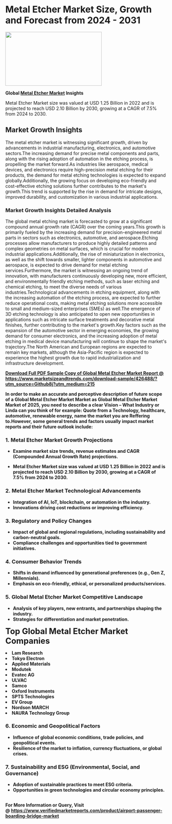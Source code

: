 <H1>Metal Etcher Market Size, Growth and Forecast from 2024 - 2031</H1><img class="aligncenter size-medium wp-image-584254" src="https://thirdeyenews.in/wp-content/uploads/2024/09/Global-Market-Research-300x168.jpeg" alt="" width="300" height="168" /><p><strong>Global&nbsp;<a href="https://www.marketsizeandtrends.com/download-sample/426488/?utm_source=Github8j?utm_medium=215">Metal Etcher Market</a> Insights</strong></p><p>Metal Etcher Market size was valued at USD 1.25 Billion in 2022 and is projected to reach USD 2.10 Billion by 2030, growing at a CAGR of 7.5% from 2024 to 2030.</p><p><h2>Market Growth Insights</h2> <p>The metal etcher market is witnessing significant growth, driven by advancements in industrial manufacturing, electronics, and automotive sectors.The increasing demand for precise metal components and parts, along with the rising adoption of automation in the etching process, is propelling the market forward.As industries like aerospace, medical devices, and electronics require high-precision metal etching for their products, the demand for metal etching technologies is expected to expand globally.Additionally, the growing focus on developing eco-friendly and cost-effective etching solutions further contributes to the market's growth.This trend is supported by the rise in demand for intricate designs, improved durability, and customization in various industrial applications.</p> <p><strong><a href="download_sample_link"></a></strong></p> <h3>Market Growth Insights Detailed Analysis</h3> <p>The global metal etching market is forecasted to grow at a significant compound annual growth rate (CAGR) over the coming years.This growth is primarily fueled by the increasing demand for precision-engineered metal parts in sectors such as electronics, automotive, and aerospace.Etching processes allow manufacturers to produce highly detailed patterns and complex geometries on metal surfaces, which is crucial for modern industrial applications.Additionally, the rise of miniaturization in electronics, as well as the shift towards smaller, lighter components in automotive and aerospace, is expected to drive demand for metal etching services.Furthermore, the market is witnessing an ongoing trend of innovation, with manufacturers continuously developing new, more efficient, and environmentally friendly etching methods, such as laser etching and chemical etching, to meet the diverse needs of various industries.Technological advancements in etching equipment, along with the increasing automation of the etching process, are expected to further reduce operational costs, making metal etching solutions more accessible to small and medium-sized enterprises (SMEs) as well.The emergence of 3D etching technology is also anticipated to open new opportunities in applications such as intricate surface treatments and decorative metal finishes, further contributing to the market's growth.Key factors such as the expansion of the automotive sector in emerging economies, the growing demand for consumer electronics, and the increasing adoption of metal etching in medical device manufacturing will continue to shape the market's trajectory.The North American and European regions are expected to remain key markets, although the Asia-Pacific region is expected to experience the highest growth due to rapid industrialization and infrastructure development.<p><strong><a href="get_more_link"></p><p><span class=""><strong>Download Full PDF Sample Copy of Global Metal Etcher Market Report</strong> @ <a href="https://www.marketsizeandtrends.com/download-sample/426488/?utm_source=Github8j?utm_medium=215" target="_blank">https://www.marketsizeandtrends.com/download-sample/426488/?utm_source=Github8j?utm_medium=215</a></span></p><p>In order to make an accurate and perceptive description of future scope of a Global&nbsp;Metal Etcher Market Market as Global&nbsp;Metal Etcher Market Market of 2025, you need to describe a clear Vision &ndash; What Industry or Linda can you think of for example: Quote from a Technology, healthcare, automotive, renewable energy, name the market you are Reffering to.However, some general trends and factors usually impact market reports and their future outlook include:</p><h3>1.&nbsp;<strong>Metal Etcher Market Growth Projections</strong></h3><ul><li>Examine market size trends, revenue estimates and CAGR (Compounded Annual Growth Rate) projections.</li><li><p>Metal Etcher Market size was valued at USD 1.25 Billion in 2022 and is projected to reach USD 2.10 Billion by 2030, growing at a CAGR of 7.5% from 2024 to 2030.</p></li></ul><h3>2.&nbsp;<strong>Metal Etcher Market Technological Advancements</strong></h3><ul><li>Integration of AI, IoT, blockchain, or automation in the industry.</li><li>Innovations driving cost reductions or improving efficiency.</li></ul><h3>3.&nbsp;<strong>Regulatory and Policy Changes</strong></h3><ul><li>Impact of global and regional regulations, including sustainability and carbon-neutral goals.</li><li>Compliance challenges and opportunities tied to government initiatives.</li></ul><h3>4.&nbsp;<strong>Consumer Behavior Trends</strong></h3><ul><li>Shifts in demand influenced by generational preferences (e.g., Gen Z, Millennials).</li><li>Emphasis on eco-friendly, ethical, or personalized products/services.</li></ul><h3>5.&nbsp;<strong>Global Metal Etcher Market Competitive Landscape</strong></h3><ul><li>Analysis of key players, new entrants, and partnerships shaping the industry.</li><li>Strategies for differentiation and market penetration.</li></ul><p data-pm-slice="1 1 []"><span style="color: inherit; font-family: inherit; font-size: 25px;">Top Global Metal Etcher Market Companies</span></p><div class="" data-test-id=""><p><li>Lam Research</li><li> Tokyo Electron</li><li> Applied Materials</li><li> Modutek</li><li> Evatec AG</li><li> ULVAC</li><li> Samco</li><li> Oxford Instruments</li><li> SPTS Technologies</li><li> EV Group</li><li> Nordson MARCH</li><li> NAURA Technology Group</li></p></div><h3>6.&nbsp;<strong>Economic and Geopolitical Factors</strong></h3><ul><li>Influence of global economic conditions, trade policies, and geopolitical events.</li><li>Resilience of the market to inflation, currency fluctuations, or global crises.</li></ul><h3>7.&nbsp;<strong>Sustainability and ESG (Environmental, Social, and Governance)</strong></h3><ul><li>Adoption of sustainable practices to meet ESG criteria.</li><li>Opportunities in green technologies and circular economy principles.</li></ul><h2><strong style="font-size: 14px;">For More Information or Query, Visit @&nbsp;</strong><a style="background-color: #ffffff; font-size: 14px;" href="https://www.marketsizeandtrends.com/report/metal-etcher-market/" target="_blank">https://www.verifiedmarketreports.com/product/airport-passenger-boarding-bridge-market</a></h2>